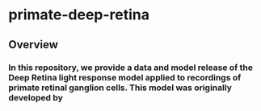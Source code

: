 # primate-deep-retina

## Overview
### In this repository, we provide a data and model release of the Deep Retina light response model applied to recordings of primate retinal ganglion cells. This model was originally developed by 
